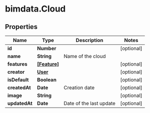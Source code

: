 # bimdata.Cloud

## Properties

Name | Type | Description | Notes
------------ | ------------- | ------------- | -------------
**id** | **Number** |  | [optional] 
**name** | **String** | Name of the cloud | 
**features** | [**[Feature]**](Feature.md) |  | [optional] 
**creator** | [**User**](User.md) |  | [optional] 
**isDefault** | **Boolean** |  | [optional] 
**createdAt** | **Date** | Creation date | [optional] 
**image** | **String** |  | [optional] 
**updatedAt** | **Date** | Date of the last update | [optional] 


